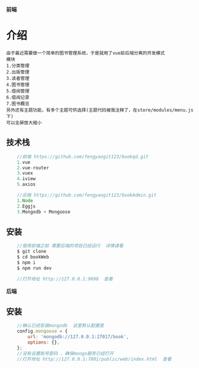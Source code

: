 **前端**
# 介绍
    由于最近需要做一个简单的图书管理系统，于是就用了vue前后端分离的开发模式
	模块
	1.分类管理
	2.出版管理
	3.读者管理
	4.图书管理
	5.借阅管理
	6.借阅记录
	7.图书概览
	另外还有主题功能，有多个主题可供选择(主题代码被我注释了，在store/modules/menu.js下) 
	可以全屏放大缩小
## 技术栈
```js
    //前端 https://github.com/fengyaogit123/bookqd.git
    1.vue
    2.vue-router
    3.vuex
    4.iview
    5.axios

    //后端 https://github.com/fengyaogit123/bookAdmin.git
    1.Node
    2.Eggjs
    3.Mongodb + Mongoose

```
## 安装
```js
    //使用前端之前 需要后端的项目已经运行  详情请看
    $ git clone
    $ cd bookWeb
    $ npm i
    $ npm run dev 

    //打开地址 http://127.0.0.1:9898  查看
```
**后端**
## 安装
```js
    //确认已经安装mongodb  这里默认配置是 
    config.mongoose = {
        url: 'mongodb://127.0.0.1:27017/book',
        options: {},
    };
    //没有设置账号密码 ，确保mongo服务已经打开
    //打开地址 http://127.0.0.1:7001/public/web/index.html  查看
```
